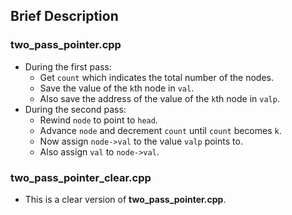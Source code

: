 ## Brief Description

### two_pass_pointer.cpp

* During the first pass:
	* Get `count` which indicates the total number of the nodes.
	* Save the value of the `k`th node in `val`.
	* Also save the address of the value of the `k`th node in `valp`.
* During the second pass:
	* Rewind `node` to point to `head`.
	* Advance `node` and decrement `count` until `count` becomes `k`.
	* Now assign `node->val` to the value `valp` points to.
	* Also assign `val` to `node->val`.
	
### two_pass_pointer_clear.cpp

* This is a clear version of **two_pass_pointer.cpp**.